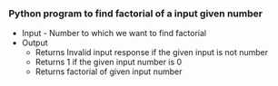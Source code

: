 ### Python program to find factorial of a input given number
- Input - Number to which we want to find factorial
- Output 
  - Returns Invalid input response if the given input is not number
  - Returns 1 if the given input number is 0
  - Returns factorial of given input number
